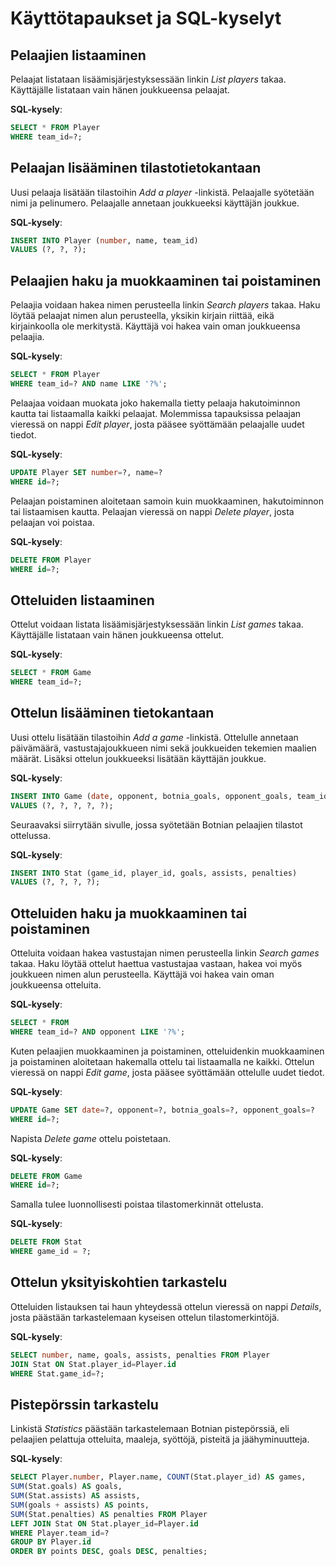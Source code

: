 # Käyttötapaukset ja SQL-kyselyt

## Pelaajien listaaminen

Pelaajat listataan lisäämisjärjestyksessään linkin *List players* takaa. Käyttäjälle listataan vain hänen joukkueensa pelaajat.

**SQL-kysely**:
```SQL
SELECT * FROM Player 
WHERE team_id=?;
```

## Pelaajan lisääminen tilastotietokantaan

Uusi pelaaja lisätään tilastoihin *Add a player* -linkistä. Pelaajalle syötetään nimi ja pelinumero. Pelaajalle annetaan joukkueeksi käyttäjän joukkue.

**SQL-kysely**:
```SQL
INSERT INTO Player (number, name, team_id) 
VALUES (?, ?, ?);
```

## Pelaajien haku ja muokkaaminen tai poistaminen

Pelaajia voidaan hakea nimen perusteella linkin *Search players* takaa. Haku löytää pelaajat nimen alun perusteella, yksikin kirjain riittää, eikä kirjainkoolla ole merkitystä.
Käyttäjä voi hakea vain oman joukkueensa pelaajia.

**SQL-kysely**: 
```SQL
SELECT * FROM Player 
WHERE team_id=? AND name LIKE '?%';
```

Pelaajaa voidaan muokata joko hakemalla tietty pelaaja hakutoiminnon kautta tai listaamalla kaikki pelaajat. Molemmissa tapauksissa pelaajan vieressä on nappi *Edit player*, josta pääsee syöttämään pelaajalle uudet tiedot.

**SQL-kysely**: 
```SQL
UPDATE Player SET number=?, name=? 
WHERE id=?;
```

Pelaajan poistaminen aloitetaan samoin kuin muokkaaminen, hakutoiminnon tai listaamisen kautta. Pelaajan vieressä on nappi *Delete player*, josta pelaajan voi poistaa.

**SQL-kysely**: 
```SQL
DELETE FROM Player 
WHERE id=?;
```

## Otteluiden listaaminen

Ottelut voidaan listata lisäämisjärjestyksessään linkin *List games* takaa. Käyttäjälle listataan vain hänen joukkueensa ottelut.

**SQL-kysely**: 
```SQL
SELECT * FROM Game 
WHERE team_id=?;
``` 

## Ottelun lisääminen tietokantaan

Uusi ottelu lisätään tilastoihin *Add a game* -linkistä. Ottelulle annetaan päivämäärä, vastustajajoukkueen nimi sekä joukkueiden tekemien maalien määrät.
Lisäksi ottelun joukkueeksi lisätään käyttäjän joukkue.

**SQL-kysely**: 
```SQL
INSERT INTO Game (date, opponent, botnia_goals, opponent_goals, team_id) 
VALUES (?, ?, ?, ?, ?);
```

Seuraavaksi siirrytään sivulle, jossa syötetään Botnian pelaajien tilastot ottelussa. 

**SQL-kysely**: 
```SQL
INSERT INTO Stat (game_id, player_id, goals, assists, penalties) 
VALUES (?, ?, ?, ?);
```

## Otteluiden haku ja muokkaaminen tai poistaminen

Otteluita voidaan hakea vastustajan nimen perusteella linkin *Search games* takaa. Haku löytää ottelut haettua vastustajaa vastaan, hakea voi myös joukkueen nimen alun perusteella.
Käyttäjä voi hakea vain oman joukkueensa otteluita.

**SQL-kysely**: 
```SQL
SELECT * FROM 
WHERE team_id=? AND opponent LIKE '?%';
```

Kuten pelaajien muokkaaminen ja poistaminen, otteluidenkin muokkaaminen ja poistaminen aloitetaan hakemalla ottelu tai listaamalla ne kaikki. Ottelun vieressä on nappi *Edit game*, josta pääsee syöttämään ottelulle uudet tiedot.

**SQL-kysely**: 
```SQL
UPDATE Game SET date=?, opponent=?, botnia_goals=?, opponent_goals=? 
WHERE id=?;
```

Napista *Delete game* ottelu poistetaan.

**SQL-kysely**: 
```SQL
DELETE FROM Game 
WHERE id=?;
```

Samalla tulee luonnollisesti poistaa tilastomerkinnät ottelusta.

**SQL-kysely**: 
```SQL
DELETE FROM Stat 
WHERE game_id = ?;
```

## Ottelun yksityiskohtien tarkastelu

Otteluiden listauksen tai haun yhteydessä ottelun vieressä on nappi *Details*, josta päästään tarkastelemaan kyseisen ottelun tilastomerkintöjä.

**SQL-kysely**: 
```SQL
SELECT number, name, goals, assists, penalties FROM Player 
JOIN Stat ON Stat.player_id=Player.id 
WHERE Stat.game_id=?;
```

## Pistepörssin tarkastelu

Linkistä *Statistics* päästään tarkastelemaan Botnian pistepörssiä, eli pelaajien pelattuja otteluita, maaleja, syöttöjä, pisteitä ja jäähyminuutteja.

**SQL-kysely**: 
```SQL
SELECT Player.number, Player.name, COUNT(Stat.player_id) AS games, 
SUM(Stat.goals) AS goals,
SUM(Stat.assists) AS assists, 
SUM(goals + assists) AS points, 
SUM(Stat.penalties) AS penalties FROM Player 
LEFT JOIN Stat ON Stat.player_id=Player.id 
WHERE Player.team_id=?
GROUP BY Player.id
ORDER BY points DESC, goals DESC, penalties;
```
